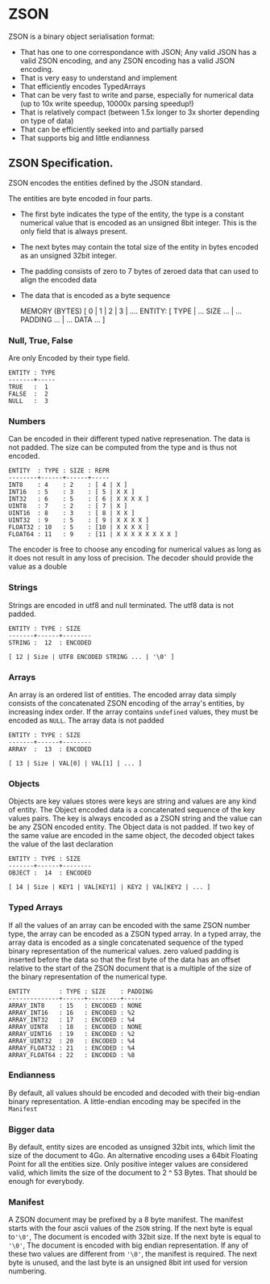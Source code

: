# ZSON

ZSON is a binary object serialisation format:

 - That has one to one correspondance with JSON; Any valid JSON
   has a valid ZSON encoding, and any ZSON encoding has a valid JSON
   encoding.
 - That is very easy to understand and implement
 - That efficiently encodes TypedArrays
 - That can be very fast to write and parse, especially for numerical data
   (up to 10x write speedup, 10000x parsing speedup!)
 - That is relatively compact (between 1.5x longer to 3x shorter depending
   on type of data)
 - That can be efficiently seeked into and partially parsed 
 - That supports big and little endianness

## ZSON Specification.

ZSON encodes the entities defined by the JSON standard.

The entities are byte encoded in four parts.
   
  - The first byte indicates the type of the entity, the type is a
    constant numerical value that is encoded as an unsigned 8bit integer. This is the
    only field that is always present.
  - The next bytes may contain the total size of the entity in bytes encoded as
    an unsigned 32bit integer.
  - The padding consists of zero to 7 bytes of zeroed data that can used to
    align the encoded data
  - The data that is encoded as a byte sequence


    MEMORY (BYTES)
    [    0   |    1    |    2    |    3    |  ....
    ENTITY:
    [ TYPE   |  ... SIZE ...     |   ... PADDING ...  |  ...  DATA  ...  ]

### Null, True, False

Are only Encoded by their type field.
    
    ENTITY : TYPE
    -------+-----
    TRUE   :  1
    FALSE  :  2
    NULL   :  3

### Numbers

Can be encoded in their different typed native represenation. The data is not 
padded. The size can be computed from the type and is thus not encoded.

    ENTITY  : TYPE : SIZE : REPR
    --------+------+------+-----
    INT8    : 4    : 2    : [ 4 | X ]
    INT16   : 5    : 3    : [ 5 | X X ]
    INT32   : 6    : 5    : [ 6 | X X X X ]
    UINT8   : 7    : 2    : [ 7 | X ]
    UINT16  : 8    : 3    : [ 8 | X X ]
    UINT32  : 9    : 5    : [ 9 | X X X X ]
    FLOAT32 : 10   : 5    : [10 | X X X X ]
    FLOAT64 : 11   : 9    : [11 | X X X X X X X X ]

The encoder is free to choose any encoding for numerical values as long as it does
not result in any loss of precision. The decoder should provide the value as a
double

### Strings

Strings are encoded in utf8 and null terminated. The utf8 data is not padded.

    ENTITY : TYPE : SIZE
    -------+------+--------
    STRING :  12  : ENCODED

    [ 12 | Size | UTF8 ENCODED STRING ... | '\0' ]

### Arrays

An array is an ordered list of entities. The encoded array data simply consists of
the concatenated ZSON encoding of the array's entities, by increasing index order. If the array
contains `undefined` values, they must be encoded as `NULL`. The array data is not padded

    ENTITY : TYPE : SIZE
    -------+------+--------
    ARRAY  :  13  : ENCODED

    [ 13 | Size | VAL[0] | VAL[1] | ... ]
    
### Objects
Objects are key values stores were keys are string and values are any kind of entity. 
The Object encoded data is a concatenated sequence of the key values pairs. The key is
always encoded as a ZSON string and the value can be any ZSON encoded entity. The
Object data is not padded. If two key of the same value are encoded in the same object,
the decoded object takes the value of the last declaration

    ENTITY : TYPE : SIZE
    -------+------+--------
    OBJECT :  14  : ENCODED

    [ 14 | Size | KEY1 | VAL[KEY1] | KEY2 | VAL[KEY2 | ... ]

### Typed Arrays
If all the values of an array can be encoded with the same ZSON number type, the array
can be encoded as a ZSON typed array. In a typed array, the array data is encoded as a 
single concatenated sequence of the typed binary representation of the numerical values.
zero valued padding is inserted before the data so that the first byte of the data has
an offset relative to the start of the ZSON document that is a multiple of the size of the
binary representation of the numerical type. 

    ENTITY        : TYPE : SIZE    : PADDING
    --------------+------+---------+-----
    ARRAY_INT8    : 15   : ENCODED : NONE
    ARRAY_INT16   : 16   : ENCODED : %2
    ARRAY_INT32   : 17   : ENCODED : %4
    ARRAY_UINT8   : 18   : ENCODED : NONE
    ARRAY_UINT16  : 19   : ENCODED : %2
    ARRAY_UINT32  : 20   : ENCODED : %4
    ARRAY_FLOAT32 : 21   : ENCODED : %4
    ARRAY_FLOAT64 : 22   : ENCODED : %8

### Endianness

By default, all values should be encoded and decoded with their 
big-endian binary representation. A little-endian encoding may be
specifed in the `Manifest`

### Bigger data

By default, entity sizes are encoded as unsigned 32bit ints, which limit
the size of the document to 4Go. An alternative encoding uses a 64bit 
Floating Point for all the entities size. Only positive integer values are
considered valid, which limits the size of the document to 2 ^ 53 Bytes.
That should be enough for everybody. 

### Manifest

A ZSON document may be prefixed by a 8 byte manifest. The manifest
starts with the four ascii values of the `ZSON` 
string. If the next byte is equal to`'\0'`, The document is
encoded with 32bit  size. If the next byte is equal to `'\0'`,
The document is encoded with big endian representation. If any
of these two values are different from `'\0'`, the manifest is required. The next byte
is unused, and the last byte is an unsigned 8bit int used for version 
numbering. 

